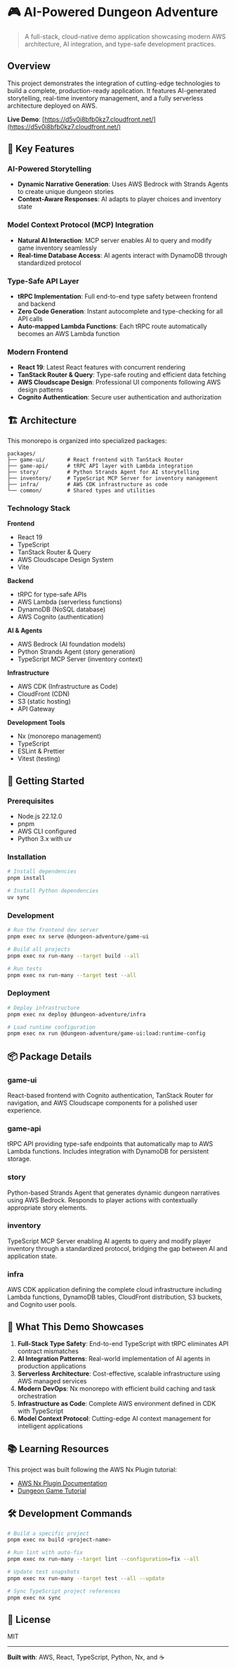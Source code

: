 # 🎮 AI-Powered Dungeon Adventure

> A full-stack, cloud-native demo application showcasing modern AWS architecture, AI integration, and type-safe development practices.

## Overview

This project demonstrates the integration of cutting-edge technologies to build a complete, production-ready application. It features AI-generated storytelling, real-time inventory management, and a fully serverless architecture deployed on AWS.

**Live Demo**: [https://d5v0i8bfb0kz7.cloudfront.net/](https://d5v0i8bfb0kz7.cloudfront.net/)

## 🌟 Key Features

### AI-Powered Storytelling
- **Dynamic Narrative Generation**: Uses AWS Bedrock with Strands Agents to create unique dungeon stories
- **Context-Aware Responses**: AI adapts to player choices and inventory state

### Model Context Protocol (MCP) Integration
- **Natural AI Interaction**: MCP server enables AI to query and modify game inventory seamlessly
- **Real-time Database Access**: AI agents interact with DynamoDB through standardized protocol

### Type-Safe API Layer
- **tRPC Implementation**: Full end-to-end type safety between frontend and backend
- **Zero Code Generation**: Instant autocomplete and type-checking for all API calls
- **Auto-mapped Lambda Functions**: Each tRPC route automatically becomes an AWS Lambda function

### Modern Frontend
- **React 19**: Latest React features with concurrent rendering
- **TanStack Router & Query**: Type-safe routing and efficient data fetching
- **AWS Cloudscape Design**: Professional UI components following AWS design patterns
- **Cognito Authentication**: Secure user authentication and authorization

## 🏗️ Architecture

This monorepo is organized into specialized packages:

```
packages/
├── game-ui/       # React frontend with TanStack Router
├── game-api/      # tRPC API layer with Lambda integration
├── story/         # Python Strands Agent for AI storytelling
├── inventory/     # TypeScript MCP Server for inventory management
├── infra/         # AWS CDK infrastructure as code
└── common/        # Shared types and utilities
```

### Technology Stack

**Frontend**
- React 19
- TypeScript
- TanStack Router & Query
- AWS Cloudscape Design System
- Vite

**Backend**
- tRPC for type-safe APIs
- AWS Lambda (serverless functions)
- DynamoDB (NoSQL database)
- AWS Cognito (authentication)

**AI & Agents**
- AWS Bedrock (AI foundation models)
- Python Strands Agent (story generation)
- TypeScript MCP Server (inventory context)

**Infrastructure**
- AWS CDK (Infrastructure as Code)
- CloudFront (CDN)
- S3 (static hosting)
- API Gateway

**Development Tools**
- Nx (monorepo management)
- TypeScript
- ESLint & Prettier
- Vitest (testing)

## 🚀 Getting Started

### Prerequisites

- Node.js 22.12.0
- pnpm
- AWS CLI configured
- Python 3.x with uv

### Installation

```sh
# Install dependencies
pnpm install

# Install Python dependencies
uv sync
```

### Development

```sh
# Run the frontend dev server
pnpm exec nx serve @dungeon-adventure/game-ui

# Build all projects
pnpm exec nx run-many --target build --all

# Run tests
pnpm exec nx run-many --target test --all
```

### Deployment

```sh
# Deploy infrastructure
pnpm exec nx deploy @dungeon-adventure/infra

# Load runtime configuration
pnpm exec nx run @dungeon-adventure/game-ui:load:runtime-config
```

## 📦 Package Details

### game-ui
React-based frontend with Cognito authentication, TanStack Router for navigation, and AWS Cloudscape components for a polished user experience.

### game-api
tRPC API providing type-safe endpoints that automatically map to AWS Lambda functions. Includes integration with DynamoDB for persistent storage.

### story
Python-based Strands Agent that generates dynamic dungeon narratives using AWS Bedrock. Responds to player actions with contextually appropriate story elements.

### inventory
TypeScript MCP Server enabling AI agents to query and modify player inventory through a standardized protocol, bridging the gap between AI and application state.

### infra
AWS CDK application defining the complete cloud infrastructure including Lambda functions, DynamoDB tables, CloudFront distribution, S3 buckets, and Cognito user pools.

## 🎯 What This Demo Showcases

1. **Full-Stack Type Safety**: End-to-end TypeScript with tRPC eliminates API contract mismatches
2. **AI Integration Patterns**: Real-world implementation of AI agents in production applications
3. **Serverless Architecture**: Cost-effective, scalable infrastructure using AWS managed services
4. **Modern DevOps**: Nx monorepo with efficient build caching and task orchestration
5. **Infrastructure as Code**: Complete AWS environment defined in CDK with TypeScript
6. **Model Context Protocol**: Cutting-edge AI context management for intelligent applications

## 📚 Learning Resources

This project was built following the AWS Nx Plugin tutorial:
- [AWS Nx Plugin Documentation](https://awslabs.github.io/nx-plugin-for-aws)
- [Dungeon Game Tutorial](https://awslabs.github.io/nx-plugin-for-aws/en/get_started/tutorials/dungeon-game/overview/)

## 🛠️ Development Commands

```sh
# Build a specific project
pnpm exec nx build <project-name>

# Run lint with auto-fix
pnpm exec nx run-many --target lint --configuration=fix --all

# Update test snapshots
pnpm exec nx run-many --target test --all --update

# Sync TypeScript project references
pnpm exec nx sync
```

## 📄 License

MIT

---

**Built with**: AWS, React, TypeScript, Python, Nx, and ☕
